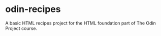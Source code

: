 # odin-recipes
A basic HTML recipes project for the HTML foundation part of The Odin Project course.
